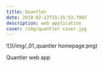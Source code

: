 ```yaml
---
title: Quantler
date: 2018-02-22T15:35:53.790Z
description: web application
cover: /img/quantler cover.jpg
---
```

![](/img/_01_quantler homepage.png)

Quantler web app
